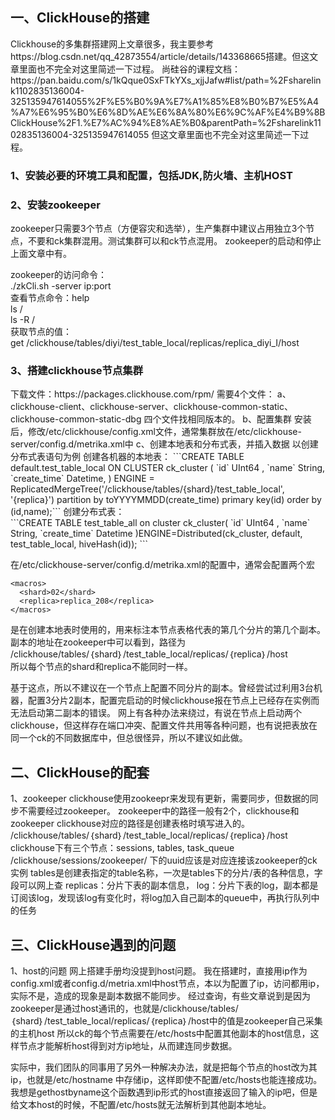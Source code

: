 <H2>一、ClickHouse的搭建</H2>
Clickhouse的多集群搭建网上文章很多，我主要参考https://blog.csdn.net/qq_42873554/article/details/143368665搭建。但这文章里面也不完全对这里简述一下过程。  
尚硅谷的课程文档：https://pan.baidu.com/s/1kQque0SxFTkYXs_xjjJafw#list/path=%2Fsharelink1102835136004-325135947614055%2F%E5%B0%9A%E7%A1%85%E8%B0%B7%E5%A4%A7%E6%95%B0%E6%8D%AE%E6%8A%80%E6%9C%AF%E4%B9%8BClickHouse%2F1.%E7%AC%94%E8%AE%B0&parentPath=%2Fsharelink1102835136004-325135947614055
但这文章里面也不完全对这里简述一下过程。  
<H3>1、安装必要的环境工具和配置，包括JDK,防火墙、主机HOST</H3>  
<H3>2、安装zookeeper</H3> 
  zookeeper只需要3个节点（方便容灾和选举），生产集群中建议占用独立3个节点，不要和ck集群混用。测试集群可以和ck节点混用。  
  zookeeper的启动和停止上面文章中有。  

  zookeeper的访问命令：  
  ./zkCli.sh -server ip:port  
  查看节点命令：help  
  ls /   
  ls -R /  
  获取节点的值：  
  get /clickhouse/tables/diyi/test_table_local/replicas/replica_diyi_I/host  
  
<H3>3、搭建clickhouse节点集群</H3>
下载文件：https://packages.clickhouse.com/rpm/  
需要4个文件：  
a、clickhouse-client、clickhouse-server、clickhouse-common-static、clickhouse-common-static-dbg  
四个文件找相同版本的。  
b、配置集群  
安装后，修改/etc/clickhouse/config.xml文件，通常集群放在/etc/clickhouse-server/config.d/metrika.xml中  
c、创建本地表和分布式表，并插入数据  
  以创建分布式表语句为例  
创建各机器的本地表：  
```CREATE TABLE default.test_table_local ON CLUSTER ck_cluster  
(
    `id`        UInt64 ,  
    `name`         String,  
    `create_time`    Datetime,   
) ENGINE = ReplicatedMergeTree('/clickhouse/tables/{shard}/test_table_local', '{replica}')  
partition by toYYYYMMDD(create_time)  
primary key(id)  
order by (id,name);```
创建分布式表：  <br>
```CREATE TABLE test_table_all on cluster ck_cluster(  
    `id`        UInt64 ,
    `name`         String,
    `create_time`    Datetime  
)ENGINE=Distributed(ck_cluster, default, test_table_local, hiveHash(id));  ```


在/etc/clickhouse-server/config.d/metrika.xml的配置中，通常会配置两个宏  
```
<macros>  
  <shard>02</shard>  
  <replica>replica_208</replica>  
</macros>
```
是在创建本地表时使用的，用来标注本节点表格代表的第几个分片的第几个副本。  
副本的地址在zookeeper中可以看到，路径为  
 /clickhouse/tables/｛shard｝/test_table_local/replicas/｛replica｝/host  
 所以每个节点的shard和replica不能同时一样。  

 基于这点，所以不建议在一个节点上配置不同分片的副本。曾经尝试过利用3台机器，配置3分片2副本，配置完启动的时候clickhouse报在节点上已经存在实例而无法启动第二副本的错误。
 网上有各种办法来绕过，有说在节点上启动两个clickhouse，但这样存在端口冲突、配置文件共用等各种问题，也有说把表放在同一个ck的不同数据库中，但总很怪异，所以不建议如此做。

<H2>二、ClickHouse的配套</H2>
1、zookeeper  
clickhouse使用zookeepr来发现有更新，需要同步，但数据的同步不需要经过zookeeper。  
zookeeper中的路径一般有2个，clickhouse和zookeeper
clickhouse对应的路径是创建表格时填写进入的。
/clickhouse/tables/｛shard｝/test_table_local/replicas/｛replica｝/host
clickhouse下有三个节点：sessions, tables, task_queue
/clickhouse/sessions/zookeeper/ 下的uuid应该是对应连接该zookeeper的ck实例
tables是创建表指定的table名称，一次是tables下的分片/表的各种信息，字段可以网上查
replicas：分片下表的副本信息，
log：分片下表的log，副本都是订阅该log，发现该log有变化时，将log加入自己副本的queue中，再执行队列中的任务


<H2>三、ClickHouse遇到的问题</H2>
1、host的问题
网上搭建手册均没提到host问题。
我在搭建时，直接用ip作为config.xml或者config.d/metria.xml中host节点，本以为配置了ip，访问都用ip，实际不是，造成的现象是副本数据不能同步。
经过查询，有些文章说到是因为zookeeper是通过host通讯的，也就是/clickhouse/tables/｛shard｝/test_table_local/replicas/｛replica｝/host中的值是zookeeper自己采集的主机host
所以ck的每个节点需要在/etc/hosts中配置其他副本的host信息，这样节点才能解析host得到对方ip地址，从而建连同步数据。

实际中，我们团队的同事用了另外一种解决办法，就是把每个节点的host改为其ip，也就是/etc/hostname 中存储ip，这样即使不配置/etc/hosts也能连接成功。
我想是gethostbyname这个函数遇到ip形式的host直接返回了输入的ip吧，但是给文本host的时候，不配置/etc/hosts就无法解析到其他副本地址。
